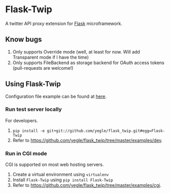 Flask-Twip
===========

A twitter API proxy extension for [Flask](http://flask.pocoo.org) microframework.


## Know bugs

1. Only supports Override mode (well, at least for now. Will add Transparent mode if I have the time)
2. Only supports FileBackend as storage backend for OAuth access tokens (pull-requests are welcome!)


## Using Flask-Twip

Configuration file example can be found at [here](https://github.com/yegle/flask_twip/blob/master/examples/settings-example.py).

### Run test server locally

For developers.

 1. `pip install -e git+git://github.com/yegle/flask_twip.git#egg=Flask-Twip`
 2. Refer to <https://github.com/yegle/flask_twip/tree/master/examples/dev>.

### Run in CGI mode

CGI is supported on most web hosting servers.

 1. Create a virtual environment using `virtualenv`
 2. Install `Flask-Twip` using `pip install Flask-Twip`
 3. Refer to <https://github.com/yegle/flask_twip/tree/master/examples/cgi>.
